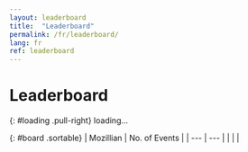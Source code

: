 ```yaml
---
layout: leaderboard
title:  "Leaderboard"
permalink: /fr/leaderboard/
lang: fr
ref: leaderboard
---
```


# Leaderboard

{: #loading .pull-right}
<span class="glyphicon glyphicon-refresh" aria-hidden="true"></span> loading...

{: #board .sortable}
| Mozillian  | No. of Events |
| --- | --- |
|  |  |

